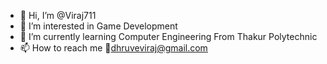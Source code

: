 - 👋 Hi, I’m @Viraj711
- 👀 I’m interested in Game Development 
- 🌱 I’m currently learning Computer Engineering From Thakur Polytechnic
- 📫 How to reach me 📧dhruveviraj@gmail.com 

<!---
Viraj711/Viraj711 is a ✨ special ✨ repository because its `README.md` (this file) appears on your GitHub profile.
You can click the Preview link to take a look at your changes.
--->
